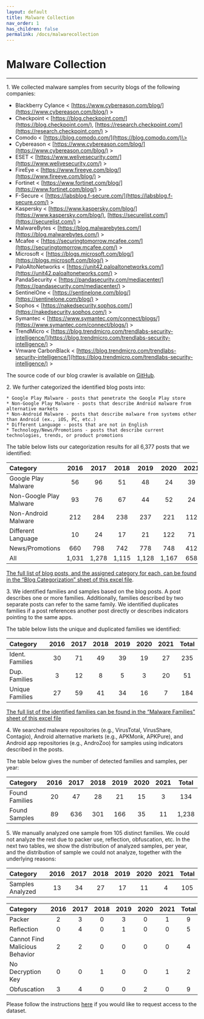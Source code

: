 ```yaml
---
layout: default
title: Malware Collection
nav_order: 1
has_children: false
permalink: /docs/malwarecollection
---
```


# Malware Collection
---

1\. We collected malware samples from security blogs of the following companies:

* Blackberry Cylance \< [https://www.cybereason.com/blog/](https://www.cybereason.com/blog/) \>
* Checkpoint \< [https://blog.checkpoint.com/](https://blog.checkpoint.com/), [https://research.checkpoint.com/](https://research.checkpoint.com/) \>
* Comodo \< [https://blog.comodo.com/](https://blog.comodo.com/)\>
* Cybereason \< [https://www.cybereason.com/blog/](https://www.cybereason.com/blog/) \>
* ESET \< [https://www.welivesecurity.com/](https://www.welivesecurity.com/) \>
* FireEye \< [https://www.fireeye.com/blog/](https://www.fireeye.com/blog/) \>
* Fortinet \< [https://www.fortinet.com/blog/](https://www.fortinet.com/blog/) \>
* F-Secure \< [https://labsblog.f-secure.com/](https://labsblog.f-secure.com/) \>
* Kaspersky \< [https://www.kaspersky.com/blog/](https://www.kaspersky.com/blog/), [https://securelist.com/](https://securelist.com/) \>
* MalwareBytes \< [https://blog.malwarebytes.com/](https://blog.malwarebytes.com/) \>
* Mcafee \< [https://securingtomorrow.mcafee.com/](https://securingtomorrow.mcafee.com/) \>
* Microsoft \< [https://blogs.microsoft.com/blog/](https://blogs.microsoft.com/blog/) \>
* PaloAltoNetworks \< [https://unit42.paloaltonetworks.com/](https://unit42.paloaltonetworks.com/) \>
* PandaSecurity \< [https://pandasecurity.com/mediacenter/](https://pandasecurity.com/mediacenter/) \>
* SentinelOne \< [https://sentinelone.com/blog/](https://sentinelone.com/blog/) \>
* Sophos \< [https://nakedsecurity.sophos.com/](https://nakedsecurity.sophos.com/) \>
* Symantec \< [https://www.symantec.com/connect/blogs/](https://www.symantec.com/connect/blogs/) \>
* TrendMicro \< [https://blog.trendmicro.com/trendlabs-security-intelligence/](https://blog.trendmicro.com/trendlabs-security-intelligence/) \>
* Vmware CarbonBlack \< [https://blog.trendmicro.com/trendlabs-security-intelligence/](https://blog.trendmicro.com/trendlabs-security-intelligence/) \>

The source code of our blog crawler is available on [GitHub](https://github.com/hello-from-anon-researcher/BlogScrapeUtilities/).

2\. We further categorized the identified blog posts into:

    * Google Play Malware - posts that penetrate the Google Play store
    * Non-Google Play Malware - posts that describe Android malware from alternative markets
    * Non-Android Malware - posts that describe malware from systems other than Android (ex., iOS, PC, etc.)
    * Different Language - posts that are not in English
    * Technology/News/Promotions - posts that describe current technologies, trends, or product promotions

The table below lists our categorization results for all 6,377 posts that we identified:

|Category|2016|2017|2018|2019|2020|2021|Total|
|:-------------------------------|:------------------:|:------:|:------:|:------:|:------:|:------:|:------:|
|Google Play Malware|56|96|51|48|24|39|314|
|Non-Google Play Malware|93|76|67|44|52|24|356|
|Non-Android Malware|212|284|238|237|221|112|1,304|
|Different Language|10|24|17|21|122|71|265|
|News/Promotions|660|798|742|778|748|412|4,138|
|All|1,031|1,278|1,115|1,128|1,167|658|6,377|

[The full list of blog posts, and the assigned category for each, can be found in the “Blog Categorization” sheet of this excel file](../../../assets/data/excelsheets/malware_collection_blogs.xlsx).

3\. We identified families and samples based on the blog posts. A post describes one or more families. Additionally, families described by two separate posts can refer to the same family. We identified duplicates families if a post references another post directly or describes indicators pointing to the same apps.
 
The table below lists the unique and duplicated families we identified:

|Category|2016|2017|2018|2019|2020|2021|Total|
|:-------------------------------|:------------------:|:------:|:------:|:------:|:------:|:------:|:------:|
|Ident. Families|30|71|49|39|19|27|235|
|Dup. Families|3|12|8|5|3|20|51|
|Unique Families|27|59|41|34|16|7|184|

[The full list of the identified families can be found in the “Malware Families” sheet of this excel file](../../../assets/data/excelsheets/malware_collection_blogs.xlsx)

4\. We searched malware repositories (e.g., VirusTotal, VirusShare, Contagio), Android alternative markets (e.g., APKMonk, APKPure), and Android app repositories (e.g., AndroZoo) for samples using indicators described in the posts.

The table below gives the number of detected families and samples, per year:

|Category|2016|2017|2018|2019|2020|2021|Total|
|:-------------------------------|:------------------:|:------:|:------:|:------:|:------:|:------:|:------:|
|Found Families|20|47|28|21|15|3|134|
|Found Samples|89|636|301|166|35|11|1,238|

5\. We manually analyzed one sample from 105 distinct families. We could not analyze the rest due to packer use, reflection, obfuscation, etc. In the next two tables, we show the distribution of analyzed samples, per year, and the distribution of  sample we could not analyze, together with the underlying reasons:

|Category|2016|2017|2018|2019|2020|2021|Total|
|:-------------------------------|:------------------:|:------:|:------:|:------:|:------:|:------:|:------:|
|Samples Analyzed|13|34|27|17|11|4|105|

|Category|2016|2017|2018|2019|2020|2021|Total|
|:-------------------------------|:------------------:|:------:|:------:|:------:|:------:|:------:|:------:|
|Packer|2|3|0|3|0|1|9|
|Reflection|0|4|0|1|0|0|5|
|Cannot Find Malicious Behavior|2|2|0|0|0|0|4|
|No Decryption Key|0|0|1|0|0|1|2|
|Obfuscation|3|4|0|0|2|0|9|

Please follow the instructions [here](../../../docs/dataset) if you would like to request access to the dataset.
